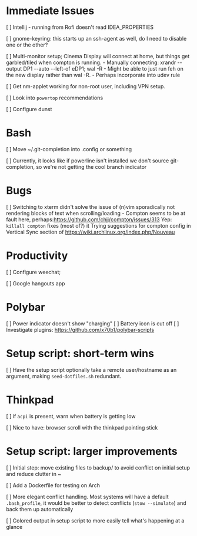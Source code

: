 # Immediate Issues

[ ] Intellij - running from Rofi doesn't read IDEA_PROPERTIES

[ ] gnome-keyring: this starts up an ssh-agent as well, do I 
	need to disable one or the other?

[ ] Multi-monitor setup; Cinema Display will connect at home, but things get
	garbled/tiled when compton is running.
	- Manually connecting: xrandr --output DP1 --auto --left-of eDP1; wal -R
	- Might be able to just run feh on the new display rather than wal -R.
	- Perhaps incorporate into udev rule

[ ] Get nm-applet working for non-root user, including VPN setup.

[ ] Look into `powertop` recommendations

[ ] Configure dunst

# Bash

[ ] Move ~/.git-completion into .config or something

[ ] Currently, it looks like if powerline isn't installed we don't source
    git-completion, so we're not getting the cool branch indicator

# Bugs

[ ] Switching to xterm didn't solve the issue of (n)vim sporadically not
	rendering blocks of text when scrolling/loading
	- Compton seems to be at fault here, perhaps:https://github.com/chjj/compton/issues/313
	  Yep: `killall compton` fixes (most of?) it
	Trying suggestions for compton config in Vertical Sync section of https://wiki.archlinux.org/index.php/Nouveau

# Productivity 

[ ] Configure weechat;

[ ] Google hangouts app


# Polybar

[ ] Power indicator doesn't show "charging"
[ ] Battery icon is cut off
[ ] Investigate plugins: https://github.com/x70b1/polybar-scripts


# Setup script: short-term wins

[ ] Have the setup script optionally take a remote user/hostname as an argument,
    making `seed-dotfiles.sh` redundant.


# Thinkpad

[ ] if `acpi` is present, warn when battery is getting low

[ ] Nice to have: browser scroll with the thinkpad pointing stick


# Setup script: larger improvements

[ ] Initial step: move existing files to backup/ to avoid conflict on initial setup
	and reduce clutter in ~

[ ] Add a Dockerfile for testing on Arch

[ ] More elegant conflict handling. Most systems will have a default `.bash_profile`,
    it would be better to detect conflicts (`stow --simulate`) and back them up
    automatically

[ ] Colored output in setup script to more easily tell what's happening at a glance
